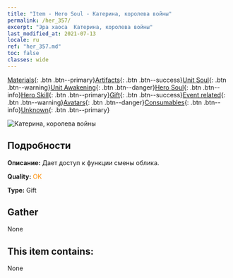 ```yaml
---
title: "Item - Hero Soul - Катерина, королева войны"
permalink: /her_357/
excerpt: "Эра хаоса  Катерина, королева войны"
last_modified_at: 2021-07-13
locale: ru
ref: "her_357.md"
toc: false
classes: wide
---
```

 [Materials](/ItemsRU/){: .btn .btn--primary}[Artifacts](/ItemsRU/Artifacts/){: .btn .btn--success}[Unit Soul](/ItemsRU/UnitSoul/){: .btn .btn--warning}[Unit Awakening](/ItemsRU/UnitAwakening/){: .btn .btn--danger}[Hero Soul](/ItemsRU/HeroSoul/){: .btn .btn--info}[Hero Skill](/ItemsRU/HeroSkill/){: .btn .btn--primary}[Gift](/ItemsRU/Gift/){: .btn .btn--success}[Event related](/ItemsRU/Events/){: .btn .btn--warning}[Avatars](/ItemsRU/Avatars/){: .btn .btn--danger}[Consumables](/ItemsRU/Consumables/){: .btn .btn--info}[Unknown](/ItemsRU/Unknown/){: .btn .btn--primary}

 ![Катерина, королева войны](/images/h/h_Catherine1.jpg)

## Подробности
 **Описание:** Дает доступ к функции смены облика.

 **Quality:** <span style="color: #FF8C00">OK</span>

 **Type:** Gift

## Gather

  None

## This item contains:

  None


